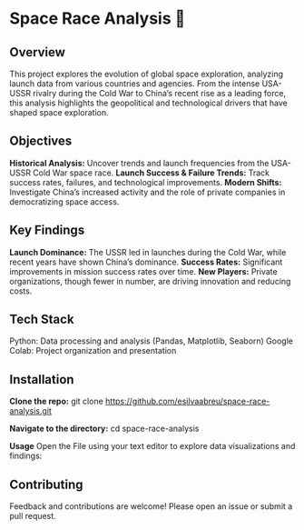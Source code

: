 # Space Race Analysis 🚀
## Overview
This project explores the evolution of global space exploration, analyzing launch data from various countries and agencies. From the intense USA-USSR rivalry during the Cold War to China’s recent rise as a leading force, this analysis highlights the geopolitical and technological drivers that have shaped space exploration.

## Objectives
**Historical Analysis:** Uncover trends and launch frequencies from the USA-USSR Cold War space race.
**Launch Success & Failure Trends:** Track success rates, failures, and technological improvements.
**Modern Shifts:** Investigate China’s increased activity and the role of private companies in democratizing space access.

## Key Findings
**Launch Dominance:** The USSR led in launches during the Cold War, while recent years have shown China’s dominance.
**Success Rates:** Significant improvements in mission success rates over time.
**New Players:** Private organizations, though fewer in number, are driving innovation and reducing costs.

## Tech Stack
Python: Data processing and analysis (Pandas, Matplotlib, Seaborn)
Google Colab: Project organization and presentation

## Installation
**Clone the repo:**
git clone https://github.com/esilvaabreu/space-race-analysis.git

**Navigate to the directory:**
cd space-race-analysis

**Usage**
Open the File using your text editor to explore data visualizations and findings:

## Contributing
Feedback and contributions are welcome! Please open an issue or submit a pull request.


